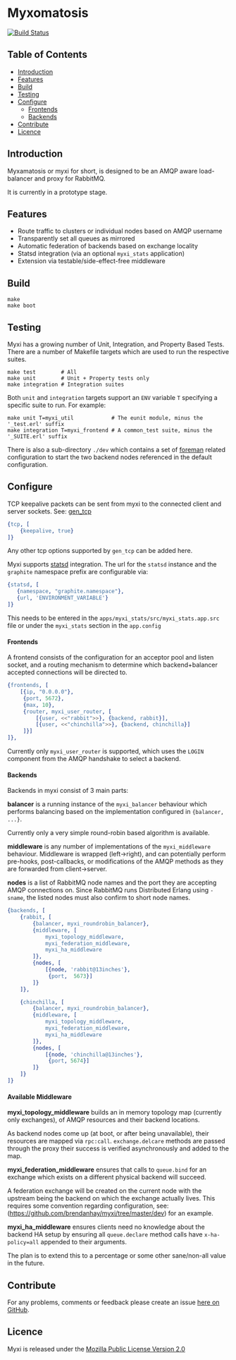 Myxomatosis
===========

[![Build Status](https://secure.travis-ci.org/brendanhay/myxi.png)](http://travis-ci.org/brendanhay/myxi)

Table of Contents
-----------------

* [Introduction](#introduction)
* [Features](#features)
* [Build](#build)
* [Testing](#testing)
* [Configure](#configure)
    * [Frontends](#frontends)
    * [Backends](#backends)
* [Contribute](#contribute)
* [Licence](#licence)


<a name="introduction" />

Introduction
------------

Myxamatosis or myxi for short, is designed to be an AMQP aware load-balancer and proxy for RabbitMQ.

It is currently in a prototype stage.

<a name="features" />

Features
--------

* Route traffic to clusters or individual nodes based on AMQP username
* Transparently set all queues as mirrored
* Automatic federation of backends based on exchange locality
* Statsd integration (via an optional `myxi_stats` application)
* Extension via testable/side-effect-free middleware


<a name="build" />

Build
-----

```shell
make
make boot
```


<a name="testing" />

Testing
-------

Myxi has a growing number of Unit, Integration, and Property Based Tests. There are a number of Makefile targets which are used to run the respective suites.

```shell
make test        # All
make unit        # Unit + Property tests only
make integration # Integration suites
```

Both `unit` and `integration` targets support an `ENV` variable `T` specifying a specific suite to run. For example:

```shell
make unit T=myxi_util            # The eunit module, minus the '_test.erl' suffix
make integration T=myxi_frontend # A common_test suite, minus the '_SUITE.erl' suffix
```

There is also a sub-directory `./dev` which contains a set of [foreman](github.com/ddollar/foreman) related configuration to start the two backend nodes
referenced in the default configuration.


<a name="configure" />

Configure
---------

TCP keepalive packets can be sent from myxi to the connected client and server sockets.
See: [gen_tcp](erlang.org/doc/man/gen_tcp.html)

```erlang
{tcp, [
    {keepalive, true}
]}
```

Any other tcp options supported by `gen_tcp` can be added here.

Myxi supports [statsd](github.com/etsy/statsd) integration. The url for the `statsd`
instance and the `graphite` namespace prefix are configurable via:

```erlang
{statsd, [
   {namespace, "graphite.namespace"},
   {url, 'ENVIRONMENT_VARIABLE'}
]}
```

This needs to be entered in the `apps/myxi_stats/src/myxi_stats.app.src` file or
under the `myxi_stats` section in the `app.config`

<a name="frontends" />

#### Frontends

A frontend consists of the configuration for an acceptor pool and listen socket,
and a routing mechanism to determine which backend+balancer accepted connections will be directed to.

```erlang
{frontends, [
    [{ip, "0.0.0.0"},
     {port, 5672},
     {max, 10},
     {router, myxi_user_router, [
         [{user, <<"rabbit">>}, {backend, rabbit}],
         [{user, <<"chinchilla">>}, {backend, chinchilla}]
     ]}]
]},
```

Currently only `myxi_user_router` is supported, which uses the `LOGIN` component
from the AMQP handshake to select a backend.


<a name="backends" />

#### Backends

Backends in myxi consist of 3 main parts:

**balancer** is a running instance of the `myxi_balancer` behaviour which performs
balancing based on the implementation configured in `{balancer, ...}`.

Currently only a very simple round-robin based algorithm is available.

**middleware** is any number of implementations of the `myxi_middleware` behaviour.
Middleware is wrapped (left->right), and can potentially perform pre-hooks, post-callbacks, or modifications of the AMQP methods as they are forwarded from client->server.

**nodes** is a list of RabbitMQ node names and the port they are accepting AMQP connections on. Since RabbitMQ runs Distributed Erlang using `-sname`, the listed nodes must also
confirm to short node names.

```erlang
{backends, [
    {rabbit, [
        {balancer, myxi_roundrobin_balancer},
        {middleware, [
            myxi_topology_middleware,
            myxi_federation_middleware,
            myxi_ha_middleware
        ]},
        {nodes, [
            [{node, 'rabbit@13inches'},
             {port,  5673}]
        ]}
    ]},

    {chinchilla, [
        {balancer, myxi_roundrobin_balancer},
        {middleware, [
            myxi_topology_middleware,
            myxi_federation_middleware,
            myxi_ha_middleware
        ]},
        {nodes, [
            [{node, 'chinchilla@13inches'},
             {port, 5674}]
        ]}
    ]}
]}
```

#### Available Middleware

**myxi_topology_middleware** builds an in memory topology map (currently only exchanges),
of AMQP resources and their backend locations.

As backend nodes come up (at boot, or after being unavailable), their resources are mapped via `rpc:call`.
`exchange.delcare` methods are passed through the proxy their success is verified asynchronously and
added to the map.

**myxi_federation_middleware** ensures that calls to `queue.bind` for an exchange which
exists on a different physical backend will succeed.

A federation exchange will be created on the current node with the upstream being
the backend on which the exchange actually lives. This requires some convention
regarding configuration, see: (https://github.com/brendanhay/myxi/tree/master/dev) for an example.

**myxi_ha_middleware** ensures clients need no knowledge about the backend HA setup
by ensuring all `queue.declare` method calls have `x-ha-policy=all` appended to their arguments.

The plan is to extend this to a percentage or some other sane/non-all value in the future.


<a name="contribute" />

Contribute
----------

For any problems, comments or feedback please create an issue [here on GitHub](github.com/brendanhay/myxi/issues).


<a name="licence" />

Licence
-------

Myxi is released under the [Mozilla Public License Version 2.0](http://www.mozilla.org/MPL/)
